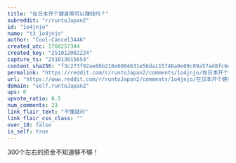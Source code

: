 ```yaml
---
title: "在日本开个健身房可以赚钱吗？"
subreddit: "r/runtoJapan2"
id: "1o4jnjo"
name: "t3_1o4jnjo"
author: "Cool-Cancel3446"
created_utc: 1760257344
created_key: "251012082224"
capture_ts: "251013015654"
content_sha256: "f3c273f92ae86b218e6084631e56da115746a9e09c89a57ad8fc6e1a926c7088"
permalink: "https://reddit.com/r/runtoJapan2/comments/1o4jnjo/在日本开个健身房可以赚钱吗/"
url: "https://www.reddit.com/r/runtoJapan2/comments/1o4jnjo/在日本开个健身房可以赚钱吗/"
domain: "self.runtoJapan2"
ups: 0
upvote_ratio: 0.5
num_comments: 23
link_flair_text: "不懂就问"
link_flair_css_class: ""
over_18: false
is_self: true
---
```


300个左右的资金不知道够不够！
